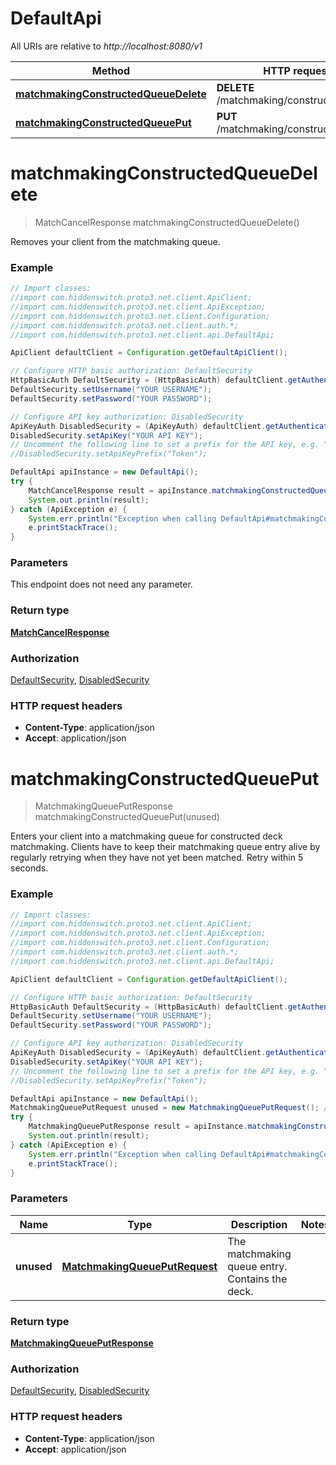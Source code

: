 # DefaultApi

All URIs are relative to *http://localhost:8080/v1*

Method | HTTP request | Description
------------- | ------------- | -------------
[**matchmakingConstructedQueueDelete**](DefaultApi.md#matchmakingConstructedQueueDelete) | **DELETE** /matchmaking/constructed/queue | 
[**matchmakingConstructedQueuePut**](DefaultApi.md#matchmakingConstructedQueuePut) | **PUT** /matchmaking/constructed/queue | 


<a name="matchmakingConstructedQueueDelete"></a>
# **matchmakingConstructedQueueDelete**
> MatchCancelResponse matchmakingConstructedQueueDelete()



Removes your client from the matchmaking queue.

### Example
```java
// Import classes:
//import com.hiddenswitch.proto3.net.client.ApiClient;
//import com.hiddenswitch.proto3.net.client.ApiException;
//import com.hiddenswitch.proto3.net.client.Configuration;
//import com.hiddenswitch.proto3.net.client.auth.*;
//import com.hiddenswitch.proto3.net.client.api.DefaultApi;

ApiClient defaultClient = Configuration.getDefaultApiClient();

// Configure HTTP basic authorization: DefaultSecurity
HttpBasicAuth DefaultSecurity = (HttpBasicAuth) defaultClient.getAuthentication("DefaultSecurity");
DefaultSecurity.setUsername("YOUR USERNAME");
DefaultSecurity.setPassword("YOUR PASSWORD");

// Configure API key authorization: DisabledSecurity
ApiKeyAuth DisabledSecurity = (ApiKeyAuth) defaultClient.getAuthentication("DisabledSecurity");
DisabledSecurity.setApiKey("YOUR API KEY");
// Uncomment the following line to set a prefix for the API key, e.g. "Token" (defaults to null)
//DisabledSecurity.setApiKeyPrefix("Token");

DefaultApi apiInstance = new DefaultApi();
try {
    MatchCancelResponse result = apiInstance.matchmakingConstructedQueueDelete();
    System.out.println(result);
} catch (ApiException e) {
    System.err.println("Exception when calling DefaultApi#matchmakingConstructedQueueDelete");
    e.printStackTrace();
}
```

### Parameters
This endpoint does not need any parameter.

### Return type

[**MatchCancelResponse**](MatchCancelResponse.md)

### Authorization

[DefaultSecurity](../README.md#DefaultSecurity), [DisabledSecurity](../README.md#DisabledSecurity)

### HTTP request headers

 - **Content-Type**: application/json
 - **Accept**: application/json

<a name="matchmakingConstructedQueuePut"></a>
# **matchmakingConstructedQueuePut**
> MatchmakingQueuePutResponse matchmakingConstructedQueuePut(unused)



Enters your client into a matchmaking queue for constructed deck matchmaking. Clients have to keep their matchmaking queue entry alive by regularly retrying when they have not yet been matched. Retry within 5 seconds. 

### Example
```java
// Import classes:
//import com.hiddenswitch.proto3.net.client.ApiClient;
//import com.hiddenswitch.proto3.net.client.ApiException;
//import com.hiddenswitch.proto3.net.client.Configuration;
//import com.hiddenswitch.proto3.net.client.auth.*;
//import com.hiddenswitch.proto3.net.client.api.DefaultApi;

ApiClient defaultClient = Configuration.getDefaultApiClient();

// Configure HTTP basic authorization: DefaultSecurity
HttpBasicAuth DefaultSecurity = (HttpBasicAuth) defaultClient.getAuthentication("DefaultSecurity");
DefaultSecurity.setUsername("YOUR USERNAME");
DefaultSecurity.setPassword("YOUR PASSWORD");

// Configure API key authorization: DisabledSecurity
ApiKeyAuth DisabledSecurity = (ApiKeyAuth) defaultClient.getAuthentication("DisabledSecurity");
DisabledSecurity.setApiKey("YOUR API KEY");
// Uncomment the following line to set a prefix for the API key, e.g. "Token" (defaults to null)
//DisabledSecurity.setApiKeyPrefix("Token");

DefaultApi apiInstance = new DefaultApi();
MatchmakingQueuePutRequest unused = new MatchmakingQueuePutRequest(); // MatchmakingQueuePutRequest | The matchmaking queue entry. Contains the deck. 
try {
    MatchmakingQueuePutResponse result = apiInstance.matchmakingConstructedQueuePut(unused);
    System.out.println(result);
} catch (ApiException e) {
    System.err.println("Exception when calling DefaultApi#matchmakingConstructedQueuePut");
    e.printStackTrace();
}
```

### Parameters

Name | Type | Description  | Notes
------------- | ------------- | ------------- | -------------
 **unused** | [**MatchmakingQueuePutRequest**](MatchmakingQueuePutRequest.md)| The matchmaking queue entry. Contains the deck.  |

### Return type

[**MatchmakingQueuePutResponse**](MatchmakingQueuePutResponse.md)

### Authorization

[DefaultSecurity](../README.md#DefaultSecurity), [DisabledSecurity](../README.md#DisabledSecurity)

### HTTP request headers

 - **Content-Type**: application/json
 - **Accept**: application/json

